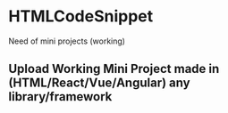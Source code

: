 # HTMLCodeSnippet
Need of mini projects (working)

## Upload Working Mini Project made in (HTML/React/Vue/Angular) any library/framework

